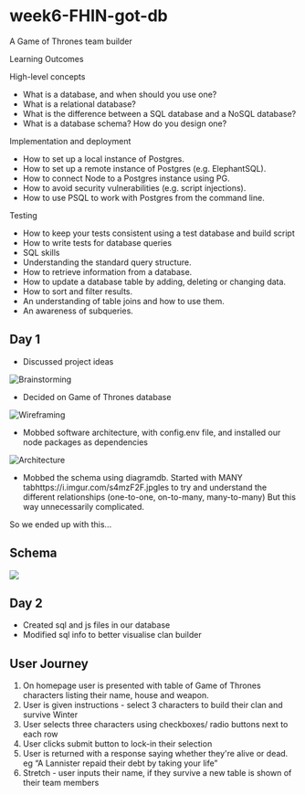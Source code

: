 # week6-FHIN-got-db
A Game of Thrones team builder

Learning Outcomes 

High-level concepts

- What is a database, and when should you use one?
- What is a relational database?
- What is the difference between a SQL database and a NoSQL database?
- What is a database schema? How do you design one?

Implementation and deployment

- How to set up a local instance of Postgres.
- How to set up a remote instance of Postgres (e.g. ElephantSQL).
- How to connect Node to a Postgres instance using PG.
- How to avoid security vulnerabilities (e.g. script injections).
- How to use PSQL to work with Postgres from the command line.

Testing

- How to keep your tests consistent using a test database and build script
- How to write tests for database queries
- SQL skills
- Understanding the standard query structure.
- How to retrieve information from a database.
- How to update a database table by adding, deleting or changing data.
- How to sort and filter results.
- An understanding of table joins and how to use them.
- An awareness of subqueries.


## Day 1

- Discussed project ideas

![Brainstorming](https://i.imgur.com/SXUWI5W.jpg)

- Decided on Game of Thrones database

![Wireframing](https://i.imgur.com/3BSuwHu.jpg)

- Mobbed software architecture, with config.env file, and installed our node packages as dependencies

![Architecture](https://i.imgur.com/s4mzF2F.jpg)

- Mobbed the schema using diagramdb. Started with MANY tabhttps://i.imgur.com/s4mzF2F.jpgles to try and understand the different relationships (one-to-one, on-to-many, many-to-many) But this way unnecessarily complicated. 

So we ended up with this...

## Schema
![](https://i.imgur.com/x5UV9Z6.png)


## Day 2 

- Created sql and js files in our database
- Modified sql info to better visualise clan builder

## User Journey

1. On homepage user is presented with table of Game of Thrones characters listing their name, house and weapon.
2. User is given instructions - select 3 characters to build their clan and survive Winter
3. User selects three characters using checkboxes/ radio buttons next to each row
4. User clicks submit button to lock-in their selection
5. User is returned with a response saying whether they're alive or dead. eg “A Lannister repaid their debt by taking your life”
6. Stretch - user inputs their name, if they survive a new table is shown of their team members
